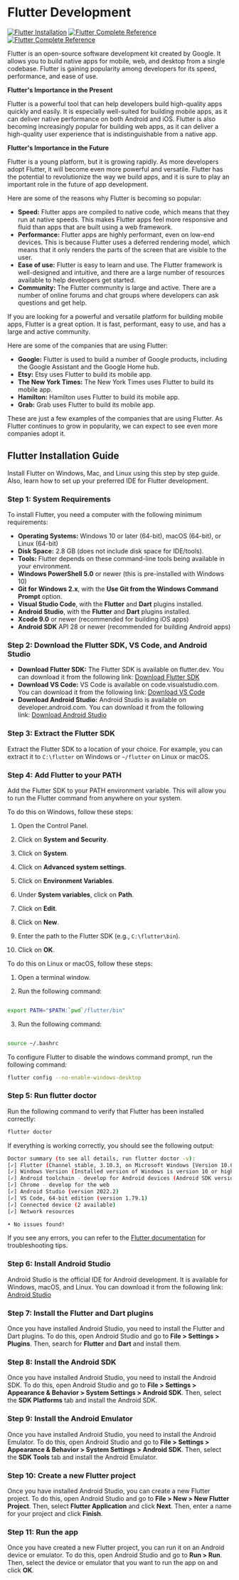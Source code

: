 # Flutter Development

[![Flutter Installation](https://img.shields.io/badge/Flutter-Installation-2962FF?logo=Flutter&logoColor=ffffff)](#Flutter-Installation-Guide)
[![Flutter Complete Reference](https://img.shields.io/badge/Flutter-PDF-2962FF?logo=Flutter&logoColor=ffffff)](resourses/FlutterDev.pdf)
[![Flutter Complete Reference](https://img.shields.io/badge/Flutter-by_Usama_Sarwar-2962FF?logo=Flutter&logoColor=ffffff)](https://www.usama.dev/flutter/)

Flutter is an open-source software development kit created by Google. It allows
you to build native apps for mobile, web, and desktop from a single codebase.
Flutter is gaining popularity among developers for its speed, performance, and
ease of use.

**Flutter's Importance in the Present**

Flutter is a powerful tool that can help developers build high-quality apps
quickly and easily. It is especially well-suited for building mobile apps, as it
can deliver native performance on both Android and iOS. Flutter is also becoming
increasingly popular for building web apps, as it can deliver a high-quality
user experience that is indistinguishable from a native app.

**Flutter's Importance in the Future**

Flutter is a young platform, but it is growing rapidly. As more developers adopt
Flutter, it will become even more powerful and versatile. Flutter has the
potential to revolutionize the way we build apps, and it is sure to play an
important role in the future of app development.

Here are some of the reasons why Flutter is becoming so popular:

- **Speed:** Flutter apps are compiled to native code, which means that they run
  at native speeds. This makes Flutter apps feel more responsive and fluid than
  apps that are built using a web framework.
- **Performance:** Flutter apps are highly performant, even on low-end devices.
  This is because Flutter uses a deferred rendering model, which means that it
  only renders the parts of the screen that are visible to the user.
- **Ease of use:** Flutter is easy to learn and use. The Flutter framework is
  well-designed and intuitive, and there are a large number of resources
  available to help developers get started.
- **Community:** The Flutter community is large and active. There are a number
  of online forums and chat groups where developers can ask questions and get
  help.

If you are looking for a powerful and versatile platform for building mobile
apps, Flutter is a great option. It is fast, performant, easy to use, and has a
large and active community.

Here are some of the companies that are using Flutter:

- **Google:** Flutter is used to build a number of Google products, including
  the Google Assistant and the Google Home hub.
- **Etsy:** Etsy uses Flutter to build its mobile app.
- **The New York Times:** The New York Times uses Flutter to build its mobile
  app.
- **Hamilton:** Hamilton uses Flutter to build its mobile app.
- **Grab:** Grab uses Flutter to build its mobile app.

These are just a few examples of the companies that are using Flutter. As
Flutter continues to grow in popularity, we can expect to see even more
companies adopt it.

## Flutter Installation Guide

Install Flutter on Windows, Mac, and Linux using this step by step guide. Also,
learn how to set up your preferred IDE for Flutter development.

### Step 1: System Requirements

To install Flutter, you need a computer with the following minimum requirements:

- **Operating Systems:** Windows 10 or later (64-bit), macOS (64-bit), or Linux
  (64-bit)
- **Disk Space:** 2.8 GB (does not include disk space for IDE/tools).
- **Tools:** Flutter depends on these command-line tools being available in your
  environment.
- **Windows PowerShell 5.0** or newer (this is pre-installed with Windows 10)
- **Git for Windows 2.x**, with the **Use Git from the Windows Command
  Prompt** option.
- **Visual Studio Code**, with the **Flutter** and **Dart** plugins installed.
- **Android Studio**, with the **Flutter** and **Dart** plugins installed.
- **Xcode 9.0** or newer (recommended for building iOS apps)
- **Android SDK** API 28 or newer (recommended for building Android apps)

### Step 2: Download the Flutter SDK, VS Code, and Android Studio

- **Download Flutter SDK:** The Flutter SDK is available on flutter.dev. You can
  download it from the following
  link: [Download Flutter SDK](https://docs.flutter.dev/get-started/install)
- **Download VS Code:** VS Code is available on code.visualstudio.com. You can
  download it from the following
  link: [Download VS Code](https://code.visualstudio.com/download)
- **Download Android Studio:** Android Studio is available on
  developer.android.com. You can download it from the following
  link: [Download Android Studio](https://developer.android.com/studio)

### Step 3: Extract the Flutter SDK

Extract the Flutter SDK to a location of your choice. For example, you can
extract it to `C:\flutter` on Windows or `~/flutter` on Linux or macOS.

### Step 4: Add Flutter to your PATH

Add the Flutter SDK to your PATH environment variable. This will allow you to
run the Flutter command from anywhere on your system.

To do this on Windows, follow these steps:

1.  Open the Control Panel.

2.  Click on **System and Security**.

3.  Click on **System**.

4.  Click on **Advanced system settings**.

5.  Click on **Environment Variables**.

6.  Under **System variables**, click on **Path**.

7.  Click on **Edit**.

8.  Click on **New**.

9.  Enter the path to the Flutter SDK (e.g., `C:\flutter\bin`).

10. Click on **OK**.

To do this on Linux or macOS, follow these steps:

1.  Open a terminal window.

2.  Run the following command:

```bash

export PATH="$PATH:`pwd`/flutter/bin"
```

3.  Run the following command:

```bash

source ~/.bashrc
```

To configure Flutter to disable the windows command prompt, run the following
command:

```bash
flutter config --no-enable-windows-desktop
```

### Step 5: Run flutter doctor

Run the following command to verify that Flutter has been installed correctly:

```bash
flutter doctor
```

If everything is working correctly, you should see the following output:

```bash
Doctor summary (to see all details, run flutter doctor -v):
[✓] Flutter (Channel stable, 3.10.3, on Microsoft Windows [Version 10.0.25387.1200], locale en-US)
[✓] Windows Version (Installed version of Windows is version 10 or higher)
[✓] Android toolchain - develop for Android devices (Android SDK version 33.0.1)
[✓] Chrome - develop for the web
[✓] Android Studio (version 2022.2)
[✓] VS Code, 64-bit edition (version 1.79.1)
[✓] Connected device (2 available)
[✓] Network resources

• No issues found!
```

If you see any errors, you can refer to
the [Flutter documentation](https://flutter.dev/docs/get-started/install) for
troubleshooting tips.

### Step 6: Install Android Studio

Android Studio is the official IDE for Android development. It is available for
Windows, macOS, and Linux. You can download it from the following link:
[Android Studio](https://developer.android.com/studio)

### Step 7: Install the Flutter and Dart plugins

Once you have installed Android Studio, you need to install the Flutter and Dart
plugins. To do this, open Android Studio and go to **File > Settings >
Plugins**. Then, search for **Flutter** and **Dart** and install them.

### Step 8: Install the Android SDK

Once you have installed Android Studio, you need to install the Android SDK. To
do this, open Android Studio and go to **File > Settings > Appearance &
Behavior > System Settings > Android SDK**. Then, select the **SDK
Platforms** tab and install the Android SDK.

### Step 9: Install the Android Emulator

Once you have installed Android Studio, you need to install the Android
Emulator. To do this, open Android Studio and go to **File > Settings >
Appearance & Behavior > System Settings > Android SDK**. Then, select the **SDK
Tools** tab and install the Android Emulator.

### Step 10: Create a new Flutter project

Once you have installed Android Studio, you can create a new Flutter project. To
do this, open Android Studio and go to **File > New > New Flutter Project**.
Then, select **Flutter Application** and click **Next**. Then, enter a name for
your project and click **Finish**.

### Step 11: Run the app

Once you have created a new Flutter project, you can run it on an Android device
or emulator. To do this, open Android Studio and go to **Run > Run**. Then,
select the device or emulator that you want to run the app on and click **OK**.
